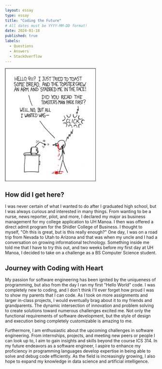 ```yaml
---
layout: essay
type: essay
title: "Coding the Future"
# All dates must be YYYY-MM-DD format!
date: 2024-01-18
published: true
labels:
  - Questions
  - Answers
  - StackOverflow
---
```


<img width="300px" class="rounded float-start pe-4" src="../img/smart-questions/rtfm.png">

## How did I get here?

I was never certain of what I wanted to do after I graduated high school, but I was always curious and interested in many things. From wanting to be a nurse, news reporter, pilot, and more, I declared my major as business management for my college application to UH Manoa. I then was offered a direct admit program for the Shidler College of Business. I thought to myself, "Oh this is great, but is this really enough?" One day, I was on a road trip from Nevada to Utah to Arizona and that was when my uncle and I had a conversation on growing informational technology. Something inside me told me that I have to try this out, and two weeks before my first day at UH Manoa, I decided to take on a challenge as a BS Computer Science student.

## Journey with Coding with Heart

My passion for software engineering has been ignited by the uniqueness of programming, but also from the day I ran my first "Hello World" code. I was completely new to coding, and I don't think I'll ever forget how proud I was to show my parents that I can code. As I took on more assignments and larger in-class projects, I would eventually brag about it to my friends and grandparents. The dynamic intersection of innovation and problem solving to create solutions toward numerous challenges excited me. Not only the functional requirements of software development, but the style of design and execution being completely customizable is amazing to me.

Furthermore, I am enthusiastic about the upcoming challenges in software engineering. From internships, projects, and meeting new peers or people I can look up to, I aim to gain insights and skills beyond the course ICS 314. In my future endeavors as a software engineer, I aspire to enhance my proficiency in programming languages develop expertise in being able to solve and debug code efficiently. As the field is increasingly growing, I also hope to expand my knowledge in data science and artificial intelligence.
